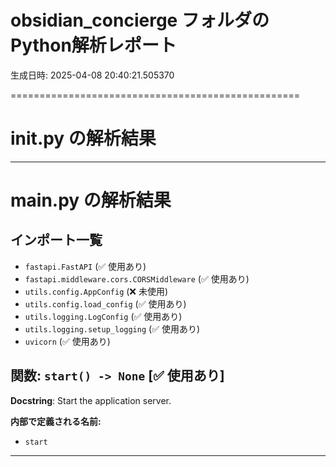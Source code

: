 # obsidian_concierge フォルダのPython解析レポート

生成日時: 2025-04-08 20:40:21.505370

==================================================

# __init__.py の解析結果


--------------------------------------------------

# main.py の解析結果

## インポート一覧
- `fastapi.FastAPI` (✅ 使用あり)
- `fastapi.middleware.cors.CORSMiddleware` (✅ 使用あり)
- `utils.config.AppConfig` (❌ 未使用)
- `utils.config.load_config` (✅ 使用あり)
- `utils.logging.LogConfig` (✅ 使用あり)
- `utils.logging.setup_logging` (✅ 使用あり)
- `uvicorn` (✅ 使用あり)

## 関数: `start() -> None` [✅ 使用あり]
**Docstring**: Start the application server.

**内部で定義される名前:**
- `start`



--------------------------------------------------

